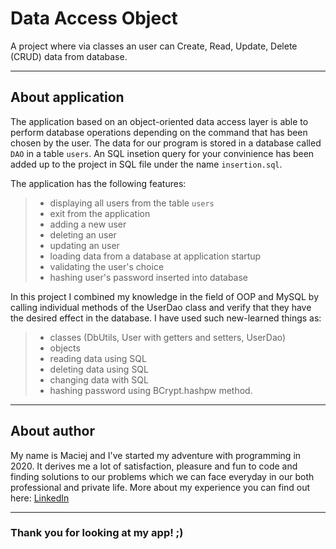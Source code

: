 # Data Access Object
A project where via classes an user can Create, Read, Update, Delete (CRUD) data from database.

---

## About application

The application based on an object-oriented data access layer is able to perform database operations depending on the command that has been chosen by the user. The data for our program is stored in a database called `DAO` in a table `users`. An SQL insetion query for your convinience has been added up to the project in SQL file under the name `insertion.sql`.

The application has the following features:
> - displaying all users from the table `users`
> - exit from the application
> - adding a new user
> - deleting an user
> - updating an user
> - loading data from a database at application startup
> - validating the user's choice
> - hashing user's password inserted into database

In this project I combined my knowledge in the field of OOP and MySQL by calling individual methods of the UserDao class and verify that they have the desired effect in the database. I have used such new-learned things as:
> - classes (DbUtils, User with getters and setters, UserDao)
> - objects
> - reading data using SQL
> - deleting data using SQL
> - changing data with SQL
> - hashing password using BCrypt.hashpw method.

---

## About author

My name is Maciej and I've started my adventure with programming in 2020. It derives me a lot of satisfaction, pleasure and fun to code and finding solutions to our problems which we can face everyday in our both professional and private life.
More about my experience you can find out here: [LinkedIn](https://www.linkedin.com/in/maciejkuchciak/)

---

### Thank you for looking at my app! ;)
